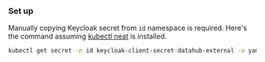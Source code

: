 ### Set up

Manually copying Keycloak secret from `id` namespace is required. Here's the command assuming [kubectl neat](https://github.com/itaysk/kubectl-neat) is installed.

```sh
kubectl get secret -n id keycloak-client-secret-datahub-external -o yaml | sed 's/namespace: id/namespace: datahub/' | kubectl neat | kubectl apply -f -
```
